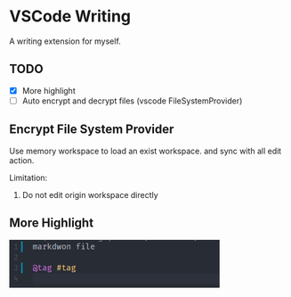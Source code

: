 # VSCode Writing

A writing extension for myself.

## TODO

- [x] More highlight
- [ ] Auto encrypt and decrypt files (vscode FileSystemProvider)

## Encrypt File System Provider

Use memory workspace to load an exist workspace. and sync with all edit action.

Limitation:

1. Do not edit origin workspace directly

## More Highlight

![highlight](./docs/highlight.png)
